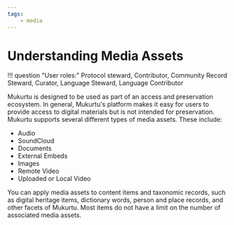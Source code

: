 ```yaml
---
tags:
    - media
---
```

# Understanding Media Assets

!!! question "User roles:"
    Protocol steward, Contributor, Community Record Steward, Curator, Language Steward, Language Contributor 

Mukurtu is designed to be used as part of an access and preservation ecosystem. In general, Mukurtu's platform makes it easy for users to provide access to digital materials but is not intended for preservation. Mukurtu supports several different types of media assets. These include:

- Audio 
- SoundCloud 
- Documents 
- External Embeds 
- Images 
- Remote Video 
- Uploaded or Local Video 

You can apply media assets to content items and taxonomic records, such as digital heritage items, dictionary words, person and place records, and other facets of Mukurtu. Most items do not have a limit on the number of associated media assets.
